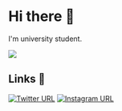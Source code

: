 # Hi there 👋
I'm university student.

![](https://komarev.com/ghpvc/?username=your-github-username)

<div display=flex>
  
## Links 🔗

[![Twitter URL][badge-url-twitter]][twitter] [![Instagram URL][badge-url-instagram]][instagram]


[badge-url-twitter]: https://img.shields.io/twitter/url?label=%40R_11235&style=social&url=https%3A%2F%2Ftwitter.com%2FR_11235
[twitter]: https://twitter.com/R_11235

[badge-url-instagram]: https://img.shields.io/badge/@r_s.univ--white.svg?style=social&logo=instagram
[instagram]: https:///www.instagram.com/r_s.univ
